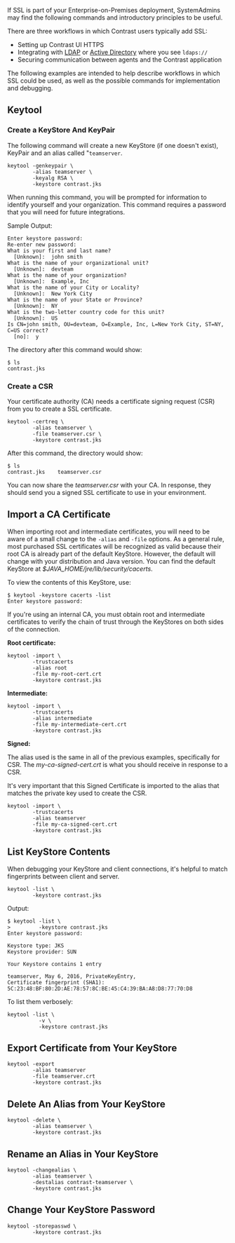 <!--
title: "Common Java Keytool Commands"
description: "Common Keytool commands and workflows"
tags: "Admin system settings configuration SSL EOP tools keytool openssl"
-->

If SSL is part of your Enterprise-on-Premises deployment, SystemAdmins may find the following commands and introductory principles to be useful. 

There are three workflows in which Contrast users typically add SSL:

* Setting up Contrast UI HTTPS
* Integrating with [LDAP](installation-setupauth.html#ldap) or [Active Directory](installation-setupauth.html#ad) where you see `ldaps://`
* Securing communication between agents and the Contrast application

The following examples are intended to help describe workflows in which SSL could be used, as well as the possible commands for implementation and debugging.

## Keytool

### Create a KeyStore And KeyPair

The following command will create a new KeyStore (if one doesn't exist), KeyPair and an alias called "`teamserver`.

```
keytool -genkeypair \
        -alias teamserver \
        -keyalg RSA \
        -keystore contrast.jks
```

When running this command, you will be prompted for information to identify yourself and your organization. This command requires a password that you will need for future integrations.

Sample Output:

```
Enter keystore password:
Re-enter new password:
What is your first and last name?
  [Unknown]:  john smith
What is the name of your organizational unit?
  [Unknown]:  devteam
What is the name of your organization?
  [Unknown]:  Example, Inc
What is the name of your City or Locality?
  [Unknown]:  New York City
What is the name of your State or Province?
  [Unknown]:  NY
What is the two-letter country code for this unit?
  [Unknown]:  US
Is CN=john smith, OU=devteam, O=Example, Inc, L=New York City, ST=NY, C=US correct?
  [no]:  y
```

The directory after this command would show:

```
$ ls
contrast.jks
```

### Create a CSR 

Your certificate authority (CA) needs a certificate signing request (CSR) from you to create a SSL certificate.

```
keytool -certreq \
        -alias teamserver \
        -file teamserver.csr \
        -keystore contrast.jks
```

After this command, the directory would show:

```
$ ls
contrast.jks	teamserver.csr
```

You can now share the *teamserver.csr* with your CA. In response, they should send you a signed SSL certificate to use in your environment.  

## Import a CA Certificate 

When importing root and intermediate certificates, you will need to be aware of a small change to the `-alias` and `-file` options. As a general rule, most purchased SSL certificates will be recognized as valid because their root CA is already part of the default KeyStore. However, the default will change with your distribution and Java version. You can find the default KeyStore at *$JAVA_HOME/jre/lib/security/cacerts*.  

To view the contents of this KeyStore, use:

```
$ keytool -keystore cacerts -list
Enter keystore password:
```

If you're using an internal CA, you must obtain root and intermediate certificates to verify the chain of trust through the KeyStores on both sides of the connection.  

**Root certificate:**

```
keytool -import \
        -trustcacerts
        -alias root
        -file my-root-cert.crt
        -keystore contrast.jks
```

**Intermediate:**

```
keytool -import \
        -trustcacerts
        -alias intermediate
        -file my-intermediate-cert.crt
        -keystore contrast.jks
```

**Signed:**

The alias used is the same in all of the previous examples, specifically for CSR. The *my-ca-signed-cert.crt* is what you should receive in response to a CSR.  

It's very important that this Signed Certificate is imported to the alias that matches the private key used to create the CSR.

```
keytool -import \
        -trustcacerts
        -alias teamserver
        -file my-ca-signed-cert.crt
        -keystore contrast.jks
```


## List KeyStore Contents

When debugging your KeyStore and client connections, it's helpful to match fingerprints between client and server.

```
keytool -list \
        -keystore contrast.jks
```

Output:

```
$ keytool -list \
>         -keystore contrast.jks
Enter keystore password:

Keystore type: JKS
Keystore provider: SUN

Your Keystore contains 1 entry

teamserver, May 6, 2016, PrivateKeyEntry,
Certificate fingerprint (SHA1): 5C:23:48:BF:80:2D:AE:78:57:8C:BE:45:C4:39:BA:A8:D8:77:70:D8
```

To list them verbosely:

```
keytool -list \
          -v \
          -keystore contrast.jks
```

## Export Certificate from Your KeyStore

```
keytool -export
        -alias teamserver
        -file teamserver.crt
        -keystore contrast.jks
```

## Delete An Alias from Your KeyStore

```
keytool -delete \
        -alias teamserver \
        -keystore contrast.jks
```

## Rename an Alias in Your KeyStore

```
keytool -changealias \
        -alias teamserver \
        -destalias contrast-teamserver \
        -keystore contrast.jks
```

## Change Your KeyStore Password

```
keytool -storepasswd \
        -keystore contrast.jks
```
